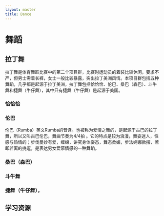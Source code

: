 ```yaml
---
layout: master
title: Dance
---
```


# 舞蹈

## 拉丁舞

拉丁舞是体育舞蹈比赛中的第二个项目群，比赛时运动员的着装比较休闲，要求不严，但男士需着长裤，女士一般比较暴露，突出拉丁美洲风情。本项目群包括五种舞蹈，几乎都是起源于拉丁美洲，拉丁舞包括恰恰恰、伦巴、桑巴（森巴）、斗牛舞和捷舞（牛仔舞），其中只有捷舞（牛仔舞）是起源于美国。

### 恰恰恰

### 伦巴

伦巴（Rumba）英文Rumba的音译。也被称为爱情之舞的，是起源于古巴的拉丁舞，所以又叫古巴伦巴，舞曲节奏为4/4拍 。它的特点是较为浪漫，舞姿迷人，性感与热情的；步伐曼妙有爱，缠绵，讲究身体姿态，舞态柔媚，步法婀娜款摆，若即若离的挑逗，是表达男女爱慕情感的一种舞蹈。


### 桑巴（森巴）

### 斗牛舞

### 捷舞（牛仔舞），


## 学习资源

